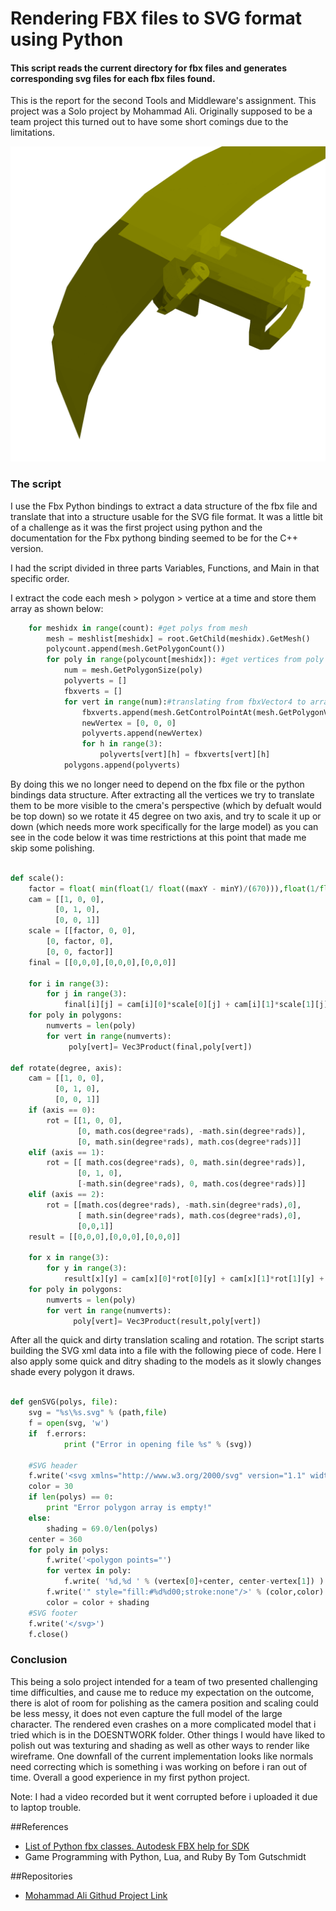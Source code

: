# Rendering FBX files to SVG format using Python
#### This script reads the current directory for fbx files and generates corresponding svg files for each fbx files found.

This is the report for the second Tools and Middleware's assignment. This project was a Solo project by Mohammad Ali. Originally supposed to be a team project this turned out to have some short comings due to the limitations.

![Example](https://github.com/mali055/TM2_Fbx/blob/master/assignment%20raven%20weapon.FBX.svg)

### The script
I use the Fbx Python bindings to extract a data structure of the fbx file and translate that into a structure usable for the SVG file format. It was a little bit of a challenge as it was the first project using python and the documentation for the Fbx pythong binding seemed to be for the C++ version.

I had the script divided in three parts Variables, Functions, and Main in that specific order.

I extract the code each mesh > polygon > vertice at a time and store them array as shown below:

```python  
    for meshidx in range(count): #get polys from mesh
        mesh = meshlist[meshidx] = root.GetChild(meshidx).GetMesh()
        polycount.append(mesh.GetPolygonCount())
        for poly in range(polycount[meshidx]): #get vertices from poly
            num = mesh.GetPolygonSize(poly)
            polyverts = []
            fbxverts = []
            for vert in range(num):#translating from fbxVector4 to array
                fbxverts.append(mesh.GetControlPointAt(mesh.GetPolygonVertex(poly, vert)))
                newVertex = [0, 0, 0]
                polyverts.append(newVertex)
                for h in range(3):
                    polyverts[vert][h] = fbxverts[vert][h]
            polygons.append(polyverts)
```  

By doing this we no longer need to depend on the fbx file or the python bindings data structure.
After extracting all the vertices we try to translate them to be more visible to the cmera's perspective (which by defualt would be top down) so we rotate it 45 degree on two axis, and try to scale it up or down (which needs more work specifically for the large model) as you can see in the code below it was time restrictions at this point that made me skip some polishing. 

```python  

def scale():
    factor = float( min(float(1/ float((maxY - minY)/(670))),float(1/float((maxX - minX)/(670)))) - 1)
    cam = [[1, 0, 0],
          [0, 1, 0],
          [0, 0, 1]]
    scale = [[factor, 0, 0],
        [0, factor, 0],
        [0, 0, factor]]
    final = [[0,0,0],[0,0,0],[0,0,0]]

    for i in range(3):
        for j in range(3):
            final[i][j] = cam[i][0]*scale[0][j] + cam[i][1]*scale[1][j] + cam[i][2]*scale[2][j]
    for poly in polygons:
        numverts = len(poly)
        for vert in range(numverts):
             poly[vert]= Vec3Product(final,poly[vert])

def rotate(degree, axis):
    cam = [[1, 0, 0],
          [0, 1, 0],
          [0, 0, 1]]
    if (axis == 0):
        rot = [[1, 0, 0],
               [0, math.cos(degree*rads), -math.sin(degree*rads)],
               [0, math.sin(degree*rads), math.cos(degree*rads)]]
    elif (axis == 1):
        rot = [[ math.cos(degree*rads), 0, math.sin(degree*rads)],
               [0, 1, 0],
               [-math.sin(degree*rads), 0, math.cos(degree*rads)]]
    elif (axis == 2):
        rot = [[math.cos(degree*rads), -math.sin(degree*rads),0],
               [ math.sin(degree*rads), math.cos(degree*rads),0],
               [0,0,1]]
    result = [[0,0,0],[0,0,0],[0,0,0]]
    
    for x in range(3):
        for y in range(3):
            result[x][y] = cam[x][0]*rot[0][y] + cam[x][1]*rot[1][y] + cam[x][2]*rot[2][y]
    for poly in polygons:
        numverts = len(poly)
        for vert in range(numverts):
              poly[vert]= Vec3Product(result,poly[vert])

```  
After all the quick and dirty translation scaling and rotation. The script starts building the SVG xml data into a file with the following piece of code. Here I also apply some quick and ditry shading to the models as it slowly changes shade every polygon it draws.

```python  

def genSVG(polys, file):
    svg = "%s\%s.svg" % (path,file)
    f = open(svg, 'w')
    if  f.errors:
            print ("Error in opening file %s" % (svg))

    #SVG header
    f.write('<svg xmlns="http://www.w3.org/2000/svg" version="1.1" width="720" height="720" style="background: #AAAAAA">')
    color = 30 
    if len(polys) == 0:
        print "Error polygon array is empty!"
    else:
        shading = 69.0/len(polys)
    center = 360
    for poly in polys:
        f.write('<polygon points="')
        for vertex in poly:
            f.write( '%d,%d ' % (vertex[0]+center, center-vertex[1]) )
        f.write('" style="fill:#%d%d00;stroke:none"/>' % (color,color) )
        color = color + shading
    #SVG footer
    f.write('</svg>')
    f.close()   

```  
### Conclusion

This being a solo project intended for a team of two presented challenging time difficulties, and cause me to reduce my expectation on the outcome, there is alot of room for polishing as the camera position and scaling could be less messy, it does not even capture the full model of the large character. The rendered even crashes on a more complicated model that i tried which is in the DOESNTWORK folder. Other things I would have liked to polish out was texturing and shading as well as other ways to render like wireframe. One downfall of the current implementation looks like normals need correcting which is something i was working on before i ran out of time. Overall a good experience in my first python project.

Note: I had a video recorded but it went corrupted before i uploaded it due to laptop trouble.

##References  
* [List of Python fbx classes. Autodesk FBX help for SDK](http://download.autodesk.com/us/fbx/20112/FBX_SDK_HELP/index.html?url=WS1a9193826455f5ff453265c9125faa23bbb5fe8.htm,topicNumber=d0e8312)
* Game Programming with Python, Lua, and Ruby  By Tom Gutschmidt

##Repositories
* [Mohammad Ali Githud Project Link](https://github.com/mali055/TM2_Fbx/)


